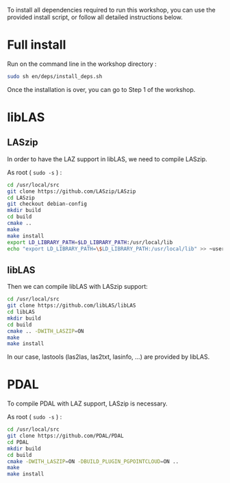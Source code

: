 To install all dependencies required to run this workshop, you can use the provided install script, or follow all detailed instructions below.

# Full install

Run on the command line in the workshop directory : 

```bash
sudo sh en/deps/install_deps.sh
```

Once the installation is over, you can go to Step 1 of the workshop.

# libLAS

## LASzip

In order to have the LAZ support in libLAS, we need to compile LASzip.

As root ( `sudo -s` ) :

```bash
cd /usr/local/src
git clone https://github.com/LASzip/LASzip
cd LASzip
git checkout debian-config
mkdir build
cd build
cmake ..
make
make install
export LD_LIBRARY_PATH=$LD_LIBRARY_PATH:/usr/local/lib
echo "export LD_LIBRARY_PATH=\$LD_LIBRARY_PATH:/usr/local/lib" >> ~user/.bashrc
```

## libLAS

Then we can compile libLAS with LASzip support:

```bash
cd /usr/local/src
git clone https://github.com/libLAS/libLAS
cd libLAS
mkdir build
cd build
cmake .. -DWITH_LASZIP=ON
make
make install
```

In our case, lastools (las2las, las2txt, lasinfo, ...) are provided by libLAS.


# PDAL

To compile PDAL with LAZ support, LASzip is necessary.

As root ( `sudo -s` ) :

```bash
cd /usr/local/src
git clone https://github.com/PDAL/PDAL
cd PDAL
mkdir build
cd build
cmake -DWITH_LASZIP=ON -DBUILD_PLUGIN_PGPOINTCLOUD=ON ..
make
make install
```
